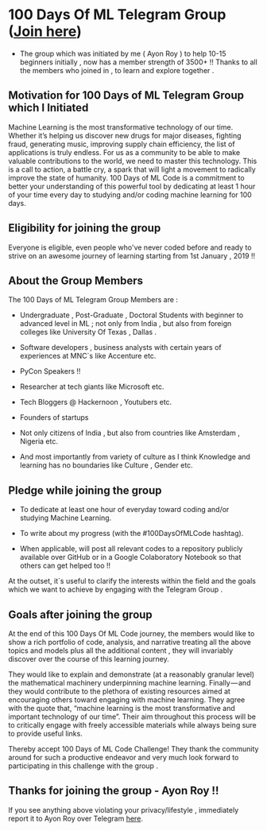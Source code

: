 # 100 Days Of ML Telegram Group ([Join here](https://t.me/joinchat/I54yzEjJfNaZpkMmFXRDkg))

- The group which was initiated by me ( Ayon Roy ) to help 10-15 beginners initially , now has a member strength of 3500+ !! Thanks to all the members who joined in , to learn and explore together .

## Motivation for 100 Days of ML Telegram Group which I Initiated

Machine Learning is the most transformative technology of our time. Whether it’s helping us discover new drugs for major diseases, fighting fraud, generating music, improving supply chain efficiency, the list of applications is truly endless. For us as a community to be able to make valuable contributions to the world, we need to master this technology. This is a call to action, a battle cry, a spark that will light a movement to radically improve the state of humanity. 100 Days of ML Code is a commitment to better your understanding of this powerful tool by dedicating at least 1 hour of your time every day to studying and/or coding machine learning for 100 days.

## Eligibility for joining the group

Everyone is eligible, even people who've never coded before and ready to strive on an awesome journey of learning starting from 1st January , 2019 !!

## About the Group Members

The 100 Days of ML Telegram Group Members are :

- Undergraduate , Post-Graduate , Doctoral Students with beginner to advanced level in ML ; not only from India , but also from  foreign colleges like University Of Texas , Dallas .

- Software developers , business analysts with certain years of experiences at MNC`s like Accenture etc.

- PyCon Speakers !!

- Researcher at tech giants like Microsoft etc.

- Tech Bloggers @ Hackernoon , Youtubers etc.

- Founders of startups

- Not only citizens of India , but also from countries like Amsterdam , Nigeria etc.

- And most importantly from variety of culture as I think Knowledge and learning has no boundaries like Culture , Gender etc.

## Pledge while joining the group
- To dedicate at least one hour of everyday toward coding and/or studying Machine Learning.

- To write about my progress (with the #100DaysOfMLCode hashtag).

- When applicable, will post all relevant codes to a repository publicly available over GitHub or in a Google Colaboratory Notebook so that others can get helped too !!

At the outset,  it`s useful to clarify the interests within the field and the goals which we want  to achieve by engaging with the Telegram Group .

## Goals after joining the group
At the end of this 100 Days Of ML Code journey, the members would like to show a rich portfolio of code, analysis, and narrative treating all the above topics and models plus all the additional content , they will  invariably discover over the course of this learning journey.

They would like to explain and demonstrate (at a reasonably granular level) the mathematical machinery underpinning machine learning. 
Finally — and they would contribute to the plethora of existing resources aimed at encouraging others toward engaging with machine learning. They agree with the quote that, “machine learning is the most transformative and important technology of our time”. Their aim throughout this process will be to critically engage with freely accessible materials while always being sure to provide useful links.

Thereby accept 100 Days of ML Code Challenge! They thank the community around for such a productive endeavor and very much look forward to participating in this challenge with the group  .

## Thanks for joining the group -  Ayon Roy !! 

If you see anything above violating your privacy/lifestyle , immediately report it to Ayon Roy over Telegram [here](https://t.me/ayonroy2000).

